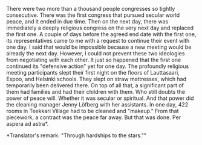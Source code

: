 
There were two more than a thousand people congresses so tightly consecutive. There was the first congress that pursued secular world peace, and it ended in due time. Then on the next day, there was immediately a deeply religious congress on the very next day and replaced the first one. A couple of days before the agreed end date with the first one, its representatives came to me with a request to continue their event with one day. I said that would be impossible because a new meeting would be already the next day. However, I could not prevent these two ideologies from negotiating with each other. It just so happened that the first one continued its "defensive action" yet for one day. The profoundly religious meeting participants slept their first night on the floors of Lauttasaari, Espoo, and Helsinki schools. They slept on straw mattresses, which had temporarily been delivered there. On top of all that, a significant part of them had families and had their children with them. Who still doubts the power of peace will. Whether it was secular or spiritual. And that power did the cleaning manager Jenny Löfberg with her assistants. In one day, 422 rooms in Teekkari Village had to be cleaned and "makeup." From that piecework, a contract was the peace far away. But that was done. Per aspera ad astra\*.

\*Translator's remark: "Through hardships to the stars.""